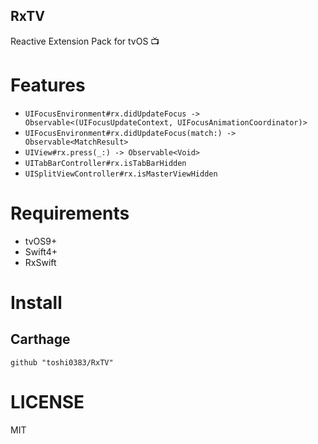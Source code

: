 RxTV
---
Reactive Extension Pack for tvOS 📺

# Features
- `UIFocusEnvironment#rx.didUpdateFocus -> Observable<(UIFocusUpdateContext, UIFocusAnimationCoordinator)>`
- `UIFocusEnvironment#rx.didUpdateFocus(match:) -> Observable<MatchResult>`
- `UIView#rx.press(_:) -> Observable<Void>`
- `UITabBarController#rx.isTabBarHidden`
- `UISplitViewController#rx.isMasterViewHidden`

# Requirements
- tvOS9+
- Swift4+
- RxSwift

# Install
## Carthage
```Cartfile
github "toshi0383/RxTV"
```

# LICENSE
MIT
